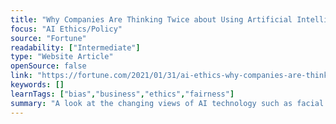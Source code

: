 ```yaml
---
title: "Why Companies Are Thinking Twice about Using Artificial Intelligence"
focus: "AI Ethics/Policy"
source: "Fortune"
readability: ["Intermediate"]
type: "Website Article"
openSource: false
link: "https://fortune.com/2021/01/31/ai-ethics-why-companies-are-thinking-twice-artificial-intelligence/"
keywords: []
learnTags: ["bias","business","ethics","fairness"]
summary: "A look at the changing views of AI technology such as facial recognition software. "
---
```

